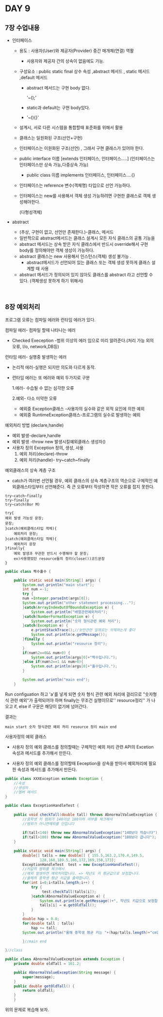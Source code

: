 

# DAY 9

## 7장 수업내용

- 인터페이스

  - 용도 : 사용자(User)와 제공자(Provider) 중간 매개체(연결) 역활

    - 사용자와 제공자 간의 상속이 없음에도 가능.

  - 구성요소 : public static final 상수 속성 ,abstract 메서드 , static 메서드 ,default 메서드

    - abstract 메서드는 구현 body 없다.

      '~();'

    - static과 default는 구현 body있다.

    - '~(){}'

  - 설계시, 서로 다른 시스템을 통합할때 표준화를 위해서 활용

  - 클래스는 일원화된 구조(선언+구현)

  - 인터페이스는 이원화된 구조(선언) , 그래서 구현 클래스가 있어야 한다.

  - public interface 이름 [extends 인터페이스, 인터페이스.....] (인터페이스는 인터페이스만 상속 가능,다중상속 가능)

    - public class 이름 implements 인터페이스, 인터페이스....{}

  - 인터페이스는 reference 변수(객체명) 타입으로 선언 가능하다.

  - 인터페이스는 new를 사용해서 객체 생성 가능하려면 구현한 클래스로 객체 생성해야한다.

    (다형성객체)

- abstract 

  - (추상, 구현이 없고, 선언만 존재한다.)-클래스, 메서드
  - 일반적으로 abstract메서드는 클래스 설계시 모든 자식 클래스의 공통 기능을
  - abstract 메서드는 상속 받은 자식 클래스에서 반드시 override해서 구현 body를 정의해야만 객체 생성이 가능하다.
  - abstract 클래스는 new 사용해서 인스턴스(객체) 생성 불가능 .
    - abstract메서드가 선언되어 있는 클래스 또는 객체 생성 못하게 클래스 설계할 때 사용
  - abstract 메서드가 정의되어 있지 않아도 클래스를 abstract 라고 선언할 수 있다. (객체생성 못하게 하기 위해서)

​	

## 8장 예외처리

프로그램 오류는 컴파일 에러와 런타임 에러가 있다.

컴파일 에러- 컴파일 할때 나타나는 에러

- Checked Exeception -범위 이상의 에러 임으로 미리 알려준다.(처리 가능 외의 오류, I/o, network,DB등)

런타임 에러- 실행중 발생하는 에러

- 논리적 에러-실행은 되지만 의도와 다르게 동작.

- 런타임 에러는 또 에러와 예외 두가지로 구분

  1.에러- 수습될 수 없는 심각한 오류

  2.예외- 다소 미약한 오류

  - 예외중 Exception클래스 -사용자의 실수와 같은 외적 요인에 의한 예외
  - 예외중 RuntimeException클래스-프로그램의 실수로 발생하는 예외

예외처리 방법 (declare,handle)

- 예외 발생-declare,handle
- 예외 발생 -throw new 발생시킬예외클래스 생성자()
- 사용자 정의 Exception 정의, 생성, 사용
  1. 예외 처리(declare)-throw
  2. 예외 처리(handle)- try~catch~finally

예외클래스의 상속 계층 구조

- catch가 여러번 선언될 경우, 예외 클래스의  상속 계층구조의 역순으로 구체적인 예외클래스타입부터 선언해준다. 즉 큰 오류부터 작성하면 작은 오류를 잡지 못한다.

```
try~catch~finally
try~finally
try~catch(0or M)

try{
예외 발생 가능성 문장;
문장;
}catch(예외클래스타입 객체){
	예외처리 문장;
}catch(예외클래스타입 객체){
	예외처리 문장
}finally{
	예외 발생과 무관한 반드시 수행해야 할 문장;
	ex)사용했었던 resource들의 정리(close())코드문장
}
```



```java
public class 짝수홀수 {

	public static void main(String[] args) {
		System.out.println("main start");
		int num =-1;
		try {
		num =Integer.parseInt(args[0]);
		System.out.println("other statement processing...");
		}catch(ArrayIndexOutOfBoundsException e) {
			System.out.println("배열관련예외처리");
		}catch(NumberFormatException e) {
			System.out.println("숫자 형식관련 예외 처리");
		}catch(Exception e) {
			e.printStackTrace();//보안관련 실제로는 삭제하는게 좋다
			System.out.println(e.getMessage());
		}finally {
			System.out.println("resource 정리");
		}
		if(num%2==0&& num>0) {
			System.out.println(args[0]+"짝수입니다.");
		}else if(num%2==1 && num>0){
			System.out.println(args[0]+"홀수입니다.");
		}

		System.out.println("main end");
	}

```

Run configuation 하고 'a'를 넣게 되면 숫자 형식 관련 예외 처리에 걸리므로 "숫자형식 관련 예외"가 출력되어야 하며 finally는 무조건 실행이므로'' resource정리'' 가 나오고 if, else if 구문은 해당이 없기에 넘어간다.

결과는 

`main start
숫자 형식관련 예외 처리
resource 정리
main end`

사용자정의 예외 클래스

- 사용자 정의 예외 클래스를 정의할때는 구체적인 예외 처리 관련 API의 Excetion  속성과 메서드를 추가해서 만든다.

- 사용자 정의 예외 클래스를 정의할때 Eeception을 상속을 받아서 예외처리에 필요한 속성과 메서드를 추가해서 만든다.

```java
public class XXXException extends Exception {
    //속성
    //생성자
    //멤버 메서드
}
```

```java
public class ExceptionHandleTest {
    
	public void checkTall(double tall) throws AbnormalValueException {
		//중학생 키 범위가 140이상 180이하 여부를 체크해서
		//범위가 아니면예외를 던집니다
        
		if(tall<140) throw new AbnormalValueException("140보다 작습니다");
		if(tall>180) throw new AbnormalValueException("180보다 큽니다");
	}
	
	public static void main(String[] args) {
		double[] talls = new double[] { 155.5,163.2,170.4,149.5,
				128,168,189.5,166,172,169,158,173};
		ExceptionHandleTest  test = new ExceptionHandleTest();
        //키값의 범위를 체크해서
		//예외 발생하면 예외처리합니다. => 작년도 키 평균값으로 보정합니다.
		//올해의 중학생 평균 키값을 출력합니다.
		for(int i=0;i<talls.length;i++) {
			try {
			     test.checkTall(talls[i]);
			}catch(AbnormalValueException e) {
				System.out.println(e.getMessage()+", 작년도 키값으로 보정합니다.");
				talls[i] = e.getOldTall();				
			}
		}
		double hap = 0.0;
		for(double tall : talls)
			hap += tall;
		System.out.println("올해 중학생 평균 키는 "+(hap/talls.length)+"cm입니다.");
		
		}//main end

}//class 
```

```java
public class AbnormalValueException extends Exception {
	private double oldTall = 161.2;

	public AbnormalValueException(String message) {
		super(message);
	}
	public double getOldTall() {
		return oldTall;
	}
	}
```

위의 문제로 복습해 보자.



## 



